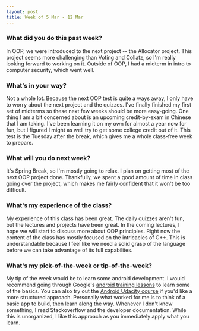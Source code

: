 ```yaml
---
layout: post
title: Week of 5 Mar - 12 Mar
---
```


### What did you do this past week?
In OOP, we were introduced to the next project -- the Allocator project. This project seems more challenging than Voting and Collatz, so I'm really looking forward to working on it. Outside of OOP, I had a midterm in intro to computer security, which went well. 

### What's in your way?
Not a whole lot. Because the next OOP test is quite a ways away, I only have to worry about the next project and the quizzes. I've finally finished my first set of midterms so these next few weeks should be more easy-going. One thing I am a bit concerned about is an upcoming credit-by-exam in Chinese that I am taking. I've been learning it on my own for almost a year now for fun, but I figured I might as well try to get some college credit out of it. This test is the Tuesday after the break, which gives me a whole class-free week to prepare. 

### What will you do next week?
It's Spring Break, so I'm mostly going to relax. I plan on getting most of the next OOP project done. Thankfully, we spent a good amount of time in class going over the project, which makes me fairly confident that it won't be too difficult. 

### What's my experience of the class?
My experience of this class has been great. The daily quizzes aren't fun, but the lectures and projects have been great. In the coming lectures, I hope we will start to discuss more about OOP principles. Right now the content of the class has mostly focused on the intricacies of C++. This is understandable because I feel like we need a solid grasp of the language before we can take advantage of its full capabilites.

### What's my pick-of-the-week or tip-of-the-week?
My tip of the week would be to learn some android development. I would recommend going through Google's [android training lessons](https://developer.android.com/training/basics/firstapp/index.html) to learn some of the basics. You can also try out the [Android Udacity course](https://www.udacity.com/courses/android) if you'd like a more structured approach. Personally what worked for me is to think of a basic app to build, then learn along the way. Whenever I don't know something, I read Stackoverflow and the developer documentation. While this is unorganized, I like this approach as you immediately apply what you learn.
